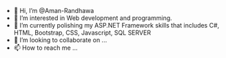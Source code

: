 - 👋 Hi, I’m @Aman-Randhawa
- 👀 I’m interested in Web development and programming.
- 🌱 I’m currently polishing my ASP.NET Framework skills that includes C#, HTML, Bootstrap, CSS, Javascript, SQL SERVER
- 💞️ I’m looking to collaborate on ...
- 📫 How to reach me ...

<!---
Aman-Randhawa/Aman-Randhawa is a ✨ special ✨ repository because its `README.md` (this file) appears on your GitHub profile.
You can click the Preview link to take a look at your changes.
--->
